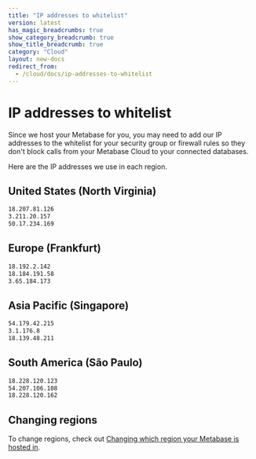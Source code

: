 ```yaml
---
title: "IP addresses to whitelist"
version: latest
has_magic_breadcrumbs: true
show_category_breadcrumb: true
show_title_breadcrumb: true
category: "Cloud"
layout: new-docs
redirect_from:
  - /cloud/docs/ip-addresses-to-whitelist
---
```


# IP addresses to whitelist

Since we host your Metabase for you, you may need to add our IP addresses to the whitelist for your security group or firewall rules so they don't block calls from your Metabase Cloud to your connected databases.

Here are the IP addresses we use in each region.

## United States (North Virginia)

```sh
18.207.81.126
3.211.20.157
50.17.234.169
```

## Europe (Frankfurt)

```sh
18.192.2.142
18.184.191.58
3.65.184.173
```

## Asia Pacific (Singapore)

```sh
54.179.42.215
3.1.176.8
18.139.48.211
```

## South America (São Paulo)

```sh
18.228.120.123
54.207.106.108
18.228.120.162
```

## Changing regions

To change regions, check out [Changing which region your Metabase is hosted in](./change-region.md).
